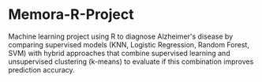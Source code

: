 # Memora-R-Project
Machine learning project using R to diagnose Alzheimer's disease by comparing supervised models (KNN, Logistic Regression, Random Forest, SVM) with hybrid approaches that combine supervised learning and unsupervised clustering (k-means) to evaluate if this combination improves prediction accuracy.
